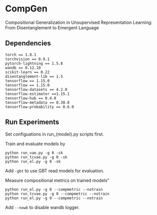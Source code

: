 # CompGen
Compositional Generalization in Unsupervised Representation Learning: From Disentanglement to Emergent Language

## Dependencies
```
torch == 1.8.1
torchvision == 0.9.1
pytorch-lightning == 1.5.8
wandb == 0.12.10
scikit-learn == 0.22
disentanglement-lib == 1.5
tensorflow == 1.15.0
tensorflow == 1.15.0             
tensorflow-datasets == 4.2.0              
tensorflow-estimator ==1.15.1             
tensorflow-hub == 0.4.0              
tensorflow-metadata == 0.30.0             
tensorflow-probability == 0.6.0  
```

## Run Experiments
Set configuations in run_{model}.py scripts first. 

Train and evaluate models by
```
python run_vae.py -g 0 -sk
python run_tcvae.py -g 0 -sk 
python run_el.py -g 0 -sk 

```
Add `-gbt` to use GBT read models for evaluation.

Measure compositional metrics on trained models" 
```
python run_el.py -g 0 --compmetric --notrain
python run_tcvae.py -g 0 --compmetric --notrain
python run_el.py -g 0 --compmetric --notrain
```

Add `--nowb` to disable wandb logger.
